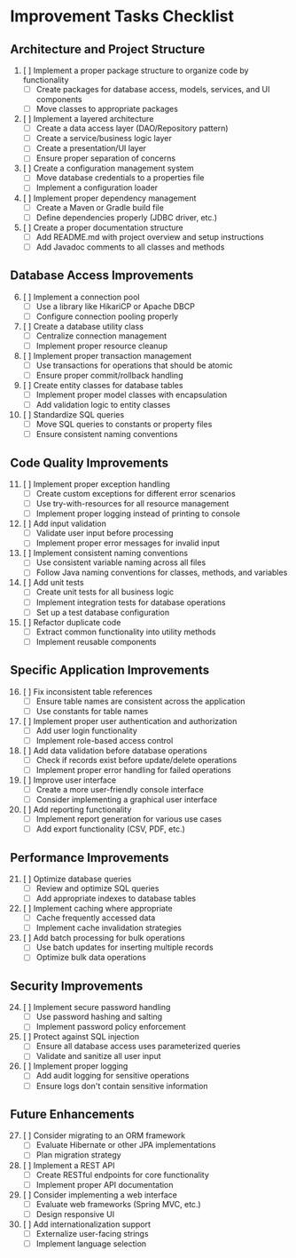 # Improvement Tasks Checklist

## Architecture and Project Structure

1. [ ] Implement a proper package structure to organize code by functionality
   - [ ] Create packages for database access, models, services, and UI components
   - [ ] Move classes to appropriate packages

2. [ ] Implement a layered architecture
   - [ ] Create a data access layer (DAO/Repository pattern)
   - [ ] Create a service/business logic layer
   - [ ] Create a presentation/UI layer
   - [ ] Ensure proper separation of concerns

3. [ ] Create a configuration management system
   - [ ] Move database credentials to a properties file
   - [ ] Implement a configuration loader

4. [ ] Implement proper dependency management
   - [ ] Create a Maven or Gradle build file
   - [ ] Define dependencies properly (JDBC driver, etc.)

5. [ ] Create a proper documentation structure
   - [ ] Add README.md with project overview and setup instructions
   - [ ] Add Javadoc comments to all classes and methods

## Database Access Improvements

6. [ ] Implement a connection pool
   - [ ] Use a library like HikariCP or Apache DBCP
   - [ ] Configure connection pooling properly

7. [ ] Create a database utility class
   - [ ] Centralize connection management
   - [ ] Implement proper resource cleanup

8. [ ] Implement proper transaction management
   - [ ] Use transactions for operations that should be atomic
   - [ ] Ensure proper commit/rollback handling

9. [ ] Create entity classes for database tables
   - [ ] Implement proper model classes with encapsulation
   - [ ] Add validation logic to entity classes

10. [ ] Standardize SQL queries
    - [ ] Move SQL queries to constants or property files
    - [ ] Ensure consistent naming conventions

## Code Quality Improvements

11. [ ] Implement proper exception handling
    - [ ] Create custom exceptions for different error scenarios
    - [ ] Use try-with-resources for all resource management
    - [ ] Implement proper logging instead of printing to console

12. [ ] Add input validation
    - [ ] Validate user input before processing
    - [ ] Implement proper error messages for invalid input

13. [ ] Implement consistent naming conventions
    - [ ] Use consistent variable naming across all files
    - [ ] Follow Java naming conventions for classes, methods, and variables

14. [ ] Add unit tests
    - [ ] Create unit tests for all business logic
    - [ ] Implement integration tests for database operations
    - [ ] Set up a test database configuration

15. [ ] Refactor duplicate code
    - [ ] Extract common functionality into utility methods
    - [ ] Implement reusable components

## Specific Application Improvements

16. [ ] Fix inconsistent table references
    - [ ] Ensure table names are consistent across the application
    - [ ] Use constants for table names

17. [ ] Implement proper user authentication and authorization
    - [ ] Add user login functionality
    - [ ] Implement role-based access control

18. [ ] Add data validation before database operations
    - [ ] Check if records exist before update/delete operations
    - [ ] Implement proper error handling for failed operations

19. [ ] Improve user interface
    - [ ] Create a more user-friendly console interface
    - [ ] Consider implementing a graphical user interface

20. [ ] Add reporting functionality
    - [ ] Implement report generation for various use cases
    - [ ] Add export functionality (CSV, PDF, etc.)

## Performance Improvements

21. [ ] Optimize database queries
    - [ ] Review and optimize SQL queries
    - [ ] Add appropriate indexes to database tables

22. [ ] Implement caching where appropriate
    - [ ] Cache frequently accessed data
    - [ ] Implement cache invalidation strategies

23. [ ] Add batch processing for bulk operations
    - [ ] Use batch updates for inserting multiple records
    - [ ] Optimize bulk data operations

## Security Improvements

24. [ ] Implement secure password handling
    - [ ] Use password hashing and salting
    - [ ] Implement password policy enforcement

25. [ ] Protect against SQL injection
    - [ ] Ensure all database access uses parameterized queries
    - [ ] Validate and sanitize all user input

26. [ ] Implement proper logging
    - [ ] Add audit logging for sensitive operations
    - [ ] Ensure logs don't contain sensitive information

## Future Enhancements

27. [ ] Consider migrating to an ORM framework
    - [ ] Evaluate Hibernate or other JPA implementations
    - [ ] Plan migration strategy

28. [ ] Implement a REST API
    - [ ] Create RESTful endpoints for core functionality
    - [ ] Implement proper API documentation

29. [ ] Consider implementing a web interface
    - [ ] Evaluate web frameworks (Spring MVC, etc.)
    - [ ] Design responsive UI

30. [ ] Add internationalization support
    - [ ] Externalize user-facing strings
    - [ ] Implement language selection